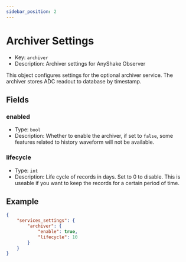 ```yaml
---
sidebar_position: 2
---
```


# Archiver Settings

 - Key: `archiver`
 - Description: Archiver settings for AnyShake Observer

This object configures settings for the optional archiver service. The archiver stores ADC readout to database by timestamp.

## Fields

### enabled

 - Type: `bool`
 - Description: Whether to enable the archiver, if set to `false`, some features related to history waveform will not be available.

### lifecycle

 - Type: `int`
 - Description: Life cycle of records in days. Set to 0 to disable. This is useable if you want to keep the records for a certain period of time.

## Example

```json
{
    "services_settings": {
        "archiver": {
            "enable": true,
            "lifecycle": 10
        }
    }
}
```
